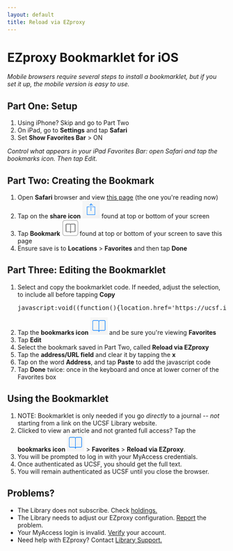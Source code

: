 ```yaml
---
layout: default
title: Reload via EZproxy
---
```

# EZproxy Bookmarklet for iOS
*Mobile browsers require several steps to install a bookmarklet, but if you set it up, the mobile version is easy to use.*


## Part One: Setup
1. Using iPhone? Skip and go to Part Two
2. On iPad, go to **Settings** and tap **Safari**
2. Set **Show Favorites Bar** > ON

*Control what appears in your iPad Favorites Bar: open Safari and tap the bookmarks icon. Then tap Edit.*

## Part Two: Creating the Bookmark
1. Open **Safari** browser and view [this page](http://bookmarklet.library.ucsf.edu/) (the one you're reading now)
2. Tap on the **share icon** ![share icon](img/share-icon.png) found at top or bottom of your screen
3. Tap **Bookmark** ![bookmark icon](img/bookmark-icon-box.png) found at top or bottom of your screen to save this page
4. Ensure save is to **Locations** > **Favorites** and then tap **Done**

## Part Three: Editing the Bookmarklet

1. Select and copy the bookmarklet code. If needed, adjust the selection, to include all before tapping **Copy**
    <pre>javascript:void((function(){location.href='https://ucsf.idm.oclc.org/login?qurl='+encodeURIComponent(location.href);})());</pre>
2. Tap the **bookmarks icon** ![bookmark no text](img/bookmark-icon.png) and be sure you're viewing **Favorites**
3. Tap **Edit**
4. Select the bookmark saved in Part Two, called **Reload via EZproxy**
5. Tap the **address/URL field** and clear it by tapping the **x**
6. Tap on the word **Address**, and tap **Paste** to add the javascript code
7. Tap **Done** twice: once in the keyboard and once at lower corner of the Favorites box

## Using the Bookmarklet
1. NOTE: Bookmarklet is only needed if you go *directly* to a journal -- *not* starting from a link on the UCSF Library website.
2. Clicked to view an article and not granted full access? Tap the **bookmarks icon** ![bookmark no text](img/bookmark-icon.png) > **Favorites** > **Reload via EZproxy**.
2. You will be prompted to log in with your MyAccess credentials.
3. Once authenticated as UCSF, you should get the full text.
4. You will remain authenticated as UCSF until you close the browser.

## Problems?
-	The Library does not subscribe. Check [holdings.](http://ucsf.worldcat.org/m/)
-	The Library needs to adjust our EZproxy configuration. [Report](http://m.ucsf.edu/#/library/help) the problem.
-	Your MyAccess login is invalid. [Verify](https://myaccess.ucsf.edu/) your account.
-	Need help with EZproxy? Contact [Library Support.](http://m.ucsf.edu/#/library/help)
